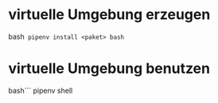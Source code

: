 # virtuelle Umgebung erzeugen

bash```
pipenv install <paket>
bash```

# virtuelle Umgebung benutzen

bash```
pipenv shell
```

